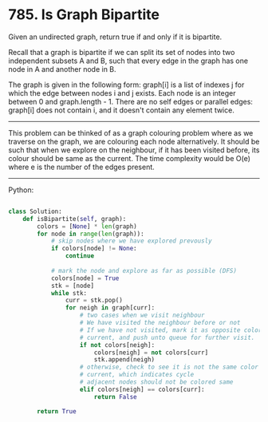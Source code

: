 # 785. Is Graph Bipartite

Given an undirected graph, return true if and only if it is bipartite.

Recall that a graph is bipartite if we can split its set of nodes into two
independent subsets A and B, such that every edge in the graph has one node in
A and another node in B.

The graph is given in the following form: graph[i] is a list of indexes j for
which the edge between nodes i and j exists.  Each node is an integer between
0 and graph.length - 1.  There are no self edges or parallel edges: graph[i]
does not contain i, and it doesn't contain any element twice.

---

This problem can be thinked of as a graph colouring problem where as we
traverse on the graph, we are colouring each node alternatively. It should be
such that when we explore on the neighbour, if it has been visited before, its
colour should be same as the current. The time complexity would be O(e) where
e is the number of the edges present.

---

Python:

```python

class Solution:
    def isBipartite(self, graph):
        colors = [None] * len(graph)
        for node in range(len(graph)):
            # skip nodes where we have explored prevously
            if colors[node] != None:
                continue
            
            # mark the node and explore as far as possible (DFS)
            colors[node] = True
            stk = [node]
            while stk:
                curr = stk.pop()
                for neigh in graph[curr]:
                    # two cases when we visit neighbour
                    # We have visited the neighbour before or not
                    # If we have not visited, mark it as opposite color of
                    # current, and push unto queue for further visit.
                    if not colors[neigh]:
                        colors[neigh] = not colors[curr]
                        stk.append(neigh)
                    # otherwise, check to see it is not the same color as 
                    # current, which indicates cycle
                    # adjacent nodes should not be colored same
                    elif colors[neigh] == colors[curr]:
                        return False

        return True
```
